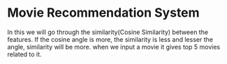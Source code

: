 # Movie Recommendation System

In this we will go through the similarity(Cosine Similarity) between the features.
If the cosine angle is more, the similarity is less and lesser the angle, similarity will be more.
when we input a movie it gives top 5 movies related to it.
